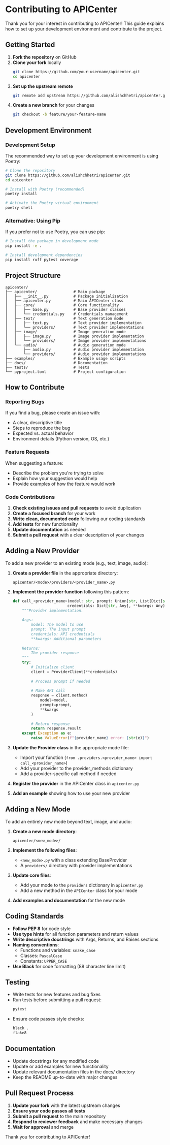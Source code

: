 # Contributing to APICenter

Thank you for your interest in contributing to APICenter! This guide explains how to set up your development environment and contribute to the project.

## Getting Started

1. **Fork the repository** on GitHub
2. **Clone your fork** locally
   ```bash
   git clone https://github.com/your-username/apicenter.git
   cd apicenter
   ```
3. **Set up the upstream remote**
   ```bash
   git remote add upstream https://github.com/alishchhetri/apicenter.git
   ```
4. **Create a new branch** for your changes
   ```bash
   git checkout -b feature/your-feature-name
   ```

## Development Environment

### Development Setup

The recommended way to set up your development environment is using Poetry:

```bash
# Clone the repository
git clone https://github.com/alishchhetri/apicenter.git
cd apicenter

# Install with Poetry (recommended)
poetry install

# Activate the Poetry virtual environment
poetry shell
```

### Alternative: Using Pip

If you prefer not to use Poetry, you can use pip:

```bash
# Install the package in development mode
pip install -e .

# Install development dependencies
pip install ruff pytest coverage
```

## Project Structure

```
apicenter/
├── apicenter/                # Main package
│   ├── __init__.py           # Package initialization
│   ├── apicenter.py          # Main APICenter class
│   ├── core/                 # Core functionality
│   │   ├── base.py           # Base provider classes
│   │   └── credentials.py    # Credentials management
│   ├── text/                 # Text generation mode
│   │   ├── text.py           # Text provider implementation
│   │   └── providers/        # Text provider implementations
│   ├── image/                # Image generation mode
│   │   ├── image.py          # Image provider implementation
│   │   └── providers/        # Image provider implementations
│   └── audio/                # Audio generation mode
│       ├── audio.py          # Audio provider implementation
│       └── providers/        # Audio provider implementations
├── examples/                 # Example usage scripts
├── docs/                     # Documentation
├── tests/                    # Tests
└── pyproject.toml            # Project configuration
```

## How to Contribute

### Reporting Bugs

If you find a bug, please create an issue with:
- A clear, descriptive title
- Steps to reproduce the bug
- Expected vs. actual behavior
- Environment details (Python version, OS, etc.)

### Feature Requests

When suggesting a feature:
- Describe the problem you're trying to solve
- Explain how your suggestion would help
- Provide examples of how the feature would work

### Code Contributions

1. **Check existing issues and pull requests** to avoid duplication
2. **Create a focused branch** for your work
3. **Write clean, documented code** following our coding standards
4. **Add tests** for new functionality
5. **Update documentation** as needed
6. **Submit a pull request** with a clear description of your changes

## Adding a New Provider

To add a new provider to an existing mode (e.g., text, image, audio):

1. **Create a provider file** in the appropriate directory:
   ```
   apicenter/<mode>/providers/<provider_name>.py
   ```

2. **Implement the provider function** following this pattern:
   ```python
   def call_<provider_name>(model: str, prompt: Union[str, List[Dict[str, str]]], 
                           credentials: Dict[str, Any], **kwargs: Any) -> ReturnType:
       """Provider implementation.
       
       Args:
           model: The model to use
           prompt: The input prompt
           credentials: API credentials
           **kwargs: Additional parameters
           
       Returns:
           The provider response
       """
       try:
           # Initialize client
           client = ProviderClient(**credentials)
           
           # Process prompt if needed
           
           # Make API call
           response = client.method(
               model=model,
               prompt=prompt,
               **kwargs
           )
           
           # Return response
           return response.result
       except Exception as e:
           raise ValueError(f"{provider_name} error: {str(e)}")
   ```

3. **Update the Provider class** in the appropriate mode file:
   - Import your function (`from .providers.<provider_name> import call_<provider_name>`)
   - Add your provider to the provider_methods dictionary
   - Add a provider-specific call method if needed

4. **Register the provider** in the APICenter class in `apicenter.py`

5. **Add an example** showing how to use your new provider

## Adding a New Mode

To add an entirely new mode beyond text, image, and audio:

1. **Create a new mode directory**:
   ```
   apicenter/<new_mode>/
   ```

2. **Implement the following files**:
   - `<new_mode>.py` with a class extending BaseProvider
   - A `providers/` directory with provider implementations

3. **Update core files**:
   - Add your mode to the `providers` dictionary in `apicenter.py`
   - Add a new method in the `APICenter` class for your mode

4. **Add examples and documentation** for the new mode

## Coding Standards

- **Follow PEP 8** for code style
- **Use type hints** for all function parameters and return values
- **Write descriptive docstrings** with Args, Returns, and Raises sections
- **Naming conventions**:
  - Functions and variables: `snake_case`
  - Classes: `PascalCase`
  - Constants: `UPPER_CASE`
- **Use Black** for code formatting (88 character line limit)

## Testing

- Write tests for new features and bug fixes
- Run tests before submitting a pull request:
  ```bash
  pytest
  ```
- Ensure code passes style checks:
  ```bash
  black .
  flake8
  ```

## Documentation

- Update docstrings for any modified code
- Update or add examples for new functionality
- Update relevant documentation files in the docs/ directory
- Keep the README up-to-date with major changes

## Pull Request Process

1. **Update your fork** with the latest upstream changes
2. **Ensure your code passes all tests**
3. **Submit a pull request** to the main repository
4. **Respond to reviewer feedback** and make necessary changes
5. **Wait for approval** and merge

Thank you for contributing to APICenter! 